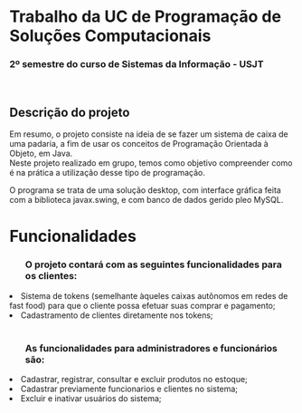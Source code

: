 <h1>Trabalho da UC de Programação de Soluções Computacionais</h1>
<h3>2º semestre do curso de Sistemas da Informação - USJT</h3>
<br/>

<h2>Descrição do projeto</h2>
<p>Em resumo, o projeto consiste na ideia de se fazer um sistema de caixa de uma padaria, a fim de usar os conceitos de Programação Orientada à Objeto, em Java.
<br/>
Neste projeto realizado em grupo, temos como objetivo compreender como é na prática a utilização desse tipo de programação.
<br/>

O programa se trata de uma solução desktop, com interface gráfica feita com a biblioteca javax.swing, e com banco de dados gerido pleo MySQL.
</p>

<h1>Funcionalidades</h1>

<h3><Strong><ul>O projeto contará com as seguintes funcionalidades para os clientes: </ul></Strong></h3>
<li>Sistema de tokens (semelhante àqueles caixas autônomos em redes de fast food) para que o cliente possa efetuar suas comprar e pagamento;</li>
<li>Cadastramento de clientes diretamente nos tokens;</li>
<br/>

<h3><Strong><ul>As funcionalidades para administradores e funcionários são: </ul></Strong></h3>
<li>Cadastrar, registrar, consultar e excluir produtos no estoque;</li>
<li>Cadastrar previamente funcionarios e clientes no sistema;</li>
<li>Excluir e inativar usuários do sistema;</li>
<br/>
